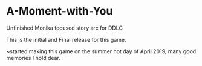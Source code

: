 # A-Moment-with-You
Unfinished Monika focused story arc for DDLC

This is the initial and Final release for this game.

~started making this game on the summer hot day of April 2019, many good memories I hold dear.

